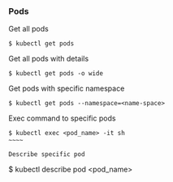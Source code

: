 ### Pods ###

Get all pods
~~~~
$ kubectl get pods
~~~~

Get all pods with details
~~~~
$ kubectl get pods -o wide
~~~~

Get pods with specific namespace
~~~~
$ kubectl get pods --namespace=<name-space>
~~~~

Exec command to specific pods
~~~~
$ kubectl exec <pod_name> -it sh
​~~~~

Describe specific pod
~~~~
$ kubectl describe pod <pod_name>
~~~~
